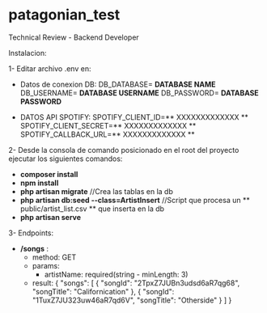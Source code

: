 # patagonian_test
Technical Review - Backend Developer

Instalacion:

1- Editar archivo .env en:
   - Datos de conexion DB:
      DB_DATABASE= **DATABASE NAME**     
      DB_USERNAME= **DATABASE USERNAME**
      DB_PASSWORD= **DATABASE PASSWORD**
     
   - DATOS API SPOTIFY: 
   SPOTIFY_CLIENT_ID=** XXXXXXXXXXXXX **
   SPOTIFY_CLIENT_SECRET=** XXXXXXXXXXXXX **
   SPOTIFY_CALLBACK_URL=** XXXXXXXXXXXXX **
   
2- Desde la consola de comando posicionado en el root del proyecto ejecutar los siguientes comandos:
   - **composer install**
   - **npm install**
   - **php artisan migrate**  //Crea las tablas en la db
   - **php artisan db:seed --class=ArtistInsert** //Script que procesa un ** public/artist_list.csv ** que inserta en la db
   - **php artisan serve**

3- Endpoints:
   - **/songs** :
     + method: GET
     + params: 
        - artistName: required(string - minLength: 3)
     + result: {
  "songs": [
    {
      "songId": "2TpxZ7JUBn3udsd6aR7qg68",
      "songTitle": "Californication"
    },
    {
      "songId": "1TuxZ7JU323uw46aR7qd6V",
      "songTitle": "Otherside"
    }
  ]
}
   
   
